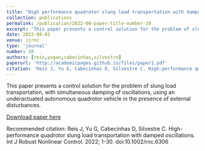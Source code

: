 ```yaml
---
title: "High performance quadrotor slung load transportation with damped oscillations"
collection: publications
permalink: /publication/2022-08-paper-title-number-10
excerpt: 'This paper presents a control solution for the problem of slung load transportation, with simultaneous damping of oscillations, using an underactuated autonomous quadrotor vehicle in the presence of external disturbances.'
date: 2022-08-01
venue: ijrnc
type: 'journal'
number: 10
authors: [reis,yugan,cabecinhas,silvestre]
paperurl: 'http://academicpages.github.io/files/paper1.pdf'
citation: 'Reis J, Yu G, Cabecinhas D, Silvestre C. High-performance quadrotor slung load transportation with damped oscillations. Int J Robust Nonlinear Control. 2022; 1-30. doi:10.1002/rnc.6306'
---
```

This paper presents a control solution for the problem of slung load transportation, with simultaneous damping of oscillations, using an underactuated autonomous quadrotor vehicle in the presence of external disturbances.

[Download paper here](http://academicpages.github.io/files/paper1.pdf)

Recommended citation: Reis J, Yu G, Cabecinhas D, Silvestre C. High-performance quadrotor slung load transportation with damped oscillations. Int J Robust Nonlinear Control. 2022; 1-30. doi:10.1002/rnc.6306
